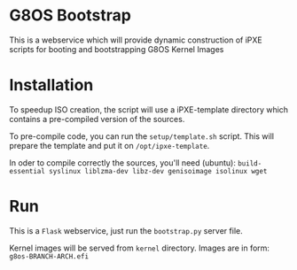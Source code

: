 # G8OS Bootstrap
This is a webservice which will provide dynamic construction of iPXE scripts for booting and bootstrapping G8OS Kernel Images

# Installation
To speedup ISO creation, the script will use a iPXE-template directory which contains a pre-compiled version of the sources.

To pre-compile code, you can run the `setup/template.sh` script.
This will prepare the template and put it on `/opt/ipxe-template`.

In oder to compile correctly the sources, you'll need (ubuntu): `build-essential syslinux liblzma-dev libz-dev genisoimage isolinux wget`

# Run
This is a `Flask` webservice, just run the `bootstrap.py` server file.

Kernel images will be served from `kernel` directory. Images are in form: `g8os-BRANCH-ARCH.efi`

